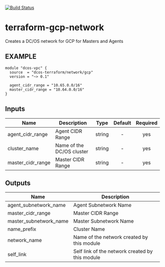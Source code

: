 [![Build Status](https://jenkins-terraform.mesosphere.com/service/dcos-terraform-jenkins/job/dcos-terraform/job/terraform-gcp-network/job/master/badge/icon)](https://jenkins-terraform.mesosphere.com/service/dcos-terraform-jenkins/job/dcos-terraform/job/terraform-gcp-network/job/master/)
#  terraform-gcp-network

Creates a DC/OS network for GCP for Masters and Agents

## EXAMPLE

```hcl
module "dcos-vpc" {
  source  = "dcos-terraform/network/gcp"
  version = "~> 0.1"

  agent_cidr_range = "10.65.0.0/16"
  master_cidr_range = "10.64.0.0/16"
}
```


## Inputs

| Name | Description | Type | Default | Required |
|------|-------------|:----:|:-----:|:-----:|
| agent_cidr_range | Agent CIDR Range | string | - | yes |
| cluster_name | Name of the DC/OS cluster | string | - | yes |
| master_cidr_range | Master CIDR Range | string | - | yes |

## Outputs

| Name | Description |
|------|-------------|
| agent_subnetwork_name | Agent Subnetwork Name |
| master_cidr_range | Master CIDR Range |
| master_subnetwork_name | Master Subnetwork Name |
| name_prefix | Cluster Name |
| network_name | Name of the network created by this module |
| self_link | Self link of the network created by this module |

